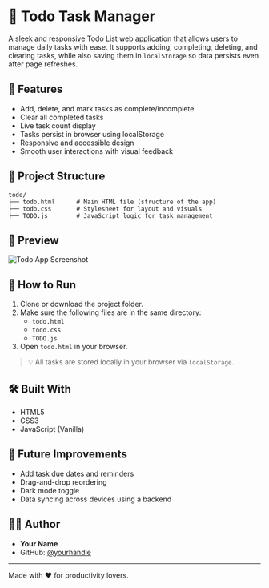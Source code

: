 # 📝 Todo Task Manager

A sleek and responsive Todo List web application that allows users to manage daily tasks with ease. It supports adding, completing, deleting, and clearing tasks, while also saving them in `localStorage` so data persists even after page refreshes.

## 🚀 Features

- Add, delete, and mark tasks as complete/incomplete
- Clear all completed tasks
- Live task count display
- Tasks persist in browser using localStorage
- Responsive and accessible design
- Smooth user interactions with visual feedback

## 📁 Project Structure

```
todo/
├── todo.html      # Main HTML file (structure of the app)
├── todo.css       # Stylesheet for layout and visuals
├── TODO.js        # JavaScript logic for task management
```

## 📸 Preview

![Todo App Screenshot](https://via.placeholder.com/400x250.png?text=Todo+App+Preview)

## 🔧 How to Run

1. Clone or download the project folder.
2. Make sure the following files are in the same directory:
   - `todo.html`
   - `todo.css`
   - `TODO.js`
3. Open `todo.html` in your browser.

> 💡 All tasks are stored locally in your browser via `localStorage`.

## 🛠️ Built With

- HTML5
- CSS3
- JavaScript (Vanilla)

## 📌 Future Improvements

- Add task due dates and reminders
- Drag-and-drop reordering
- Dark mode toggle
- Data syncing across devices using a backend

## 🧑‍💻 Author

- **Your Name**  
- GitHub: [@yourhandle](https://github.com/yourhandle)

---

Made with ❤️ for productivity lovers.
